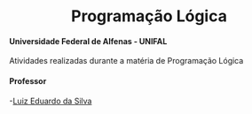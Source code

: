 <div align="center">
<h1> Programação Lógica </h1>
</div>

#### Universidade Federal de Alfenas - UNIFAL
Atividades realizadas durante a matéria de Programação Lógica

#### Professor
-[Luiz Eduardo da Silva](https://github.com/luizedsilva)
